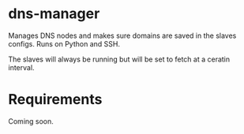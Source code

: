 # dns-manager
Manages DNS nodes and makes sure domains are saved in the slaves configs. Runs on Python and SSH.

The slaves will always be running but will be set to fetch at a ceratin interval.

# Requirements
Coming soon.
